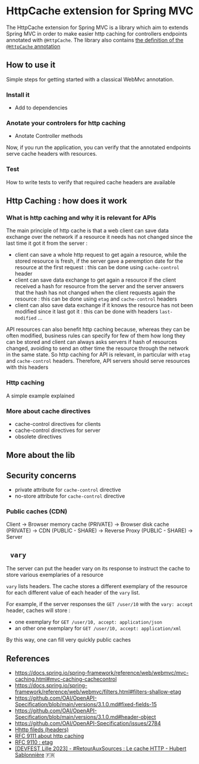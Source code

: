 # HttpCache extension for Spring MVC

The HttpCache extension for Spring MVC is a library which aim to extends Spring MVC in order to make easier http caching for controllers endpoints annotated with `@HttpCache`. The library also contains [the definition of the `@HttpCache` annotation](link/to/HttpCache/source)

## How to use it

Simple steps for getting started with a classical WebMvc annotation.

### Install it

- Add to dependencies

### Anotate your controlers for http caching

- Anotate Controller methods

Now, if you run the application, you can verify that the annotated endpoints serve cache headers with resources.

### Test 

How to write tests to verify that required cache headers are available

## Http Caching : how does it work

### What is http caching and why it is relevant for APIs

The main principle of http cache is that a web client can save data exchange over the network if a resource it needs has not changed since the last time it got it from the server :
- client can save a whole http request to get again a resource, while the stored resource is fresh, if the server gave a peremption date for the resource at the first request : this can be done using `cache-control` header
- client can save data exchange to get again a resource if the client received a hash for resource from the server and the server answers that the hash has not changed when the client requests again the resource : this can be done using `etag`  and `cache-control` headers
- client can also save data exchange if it knows the resource has not been modified since it last got it : this can be done with headers `last-modified` ...

API resources can also benefit http caching because, whereas they can be often modified, business rules can specify for few of them how long they can be stored and client can always asks servers if hash of resources changed, avoiding to send an other time the resource through the network in the same state. So http caching for API is relevant, in particular with `etag` and `cache-control` headers. Therefore, API servers should serve resources with this headers

### Http caching

A simple example explained 

### More about cache directives

- cache-control directives for clients
- cache-control directives for server
- obsolete directives

## More about the lib

## Security concerns

- private attribute for `cache-control`  directive 
- no-store attribute for `cache-control`  directive

### Public caches (CDN)
 
Client -> Browser memory cache (PRIVATE) -> Browser disk cache (PRIVATE) -> CDN (PUBLIC - SHARE) -> Reverse Proxy (PUBLIC - SHARE) -> Server

## ` vary` 

The server can put the header vary on its response to instruct the cache to store various exemplaries of a resource

`vary` lists headers. The cache stores a different exemplary of the resource for each different value of each header of the `vary` list.

For example, if the server responses the `GET /user/10`  with the `vary: accept`  header, caches will store :
- one exemplary for `GET /user/10, accept: application/json`
- an other one exemplary for `GET /user/10, accept: application/xml`

By this way, one can fill very quickly public caches

## References

- https://docs.spring.io/spring-framework/reference/web/webmvc/mvc-caching.html#mvc-caching-cachecontrol
- https://docs.spring.io/spring-framework/reference/web/webmvc/filters.html#filters-shallow-etag
- https://github.com/OAI/OpenAPI-Specification/blob/main/versions/3.1.0.md#fixed-fields-15
- https://github.com/OAI/OpenAPI-Specification/blob/main/versions/3.1.0.md#header-object
- https://github.com/OAI/OpenAPI-Specification/issues/2784
- [Hhttp fileds (headers)](https://www.iana.org/assignments/http-fields/http-fields.xhtml)
- [RFC 9111 about http caching](https://datatracker.ietf.org/doc/html/rfc9111)
- [RFC 9110 : etag](https://datatracker.ietf.org/doc/html/rfc9110#name-etag)
- [[DEVFEST Lille 2023] - #RetourAuxSources : Le cache HTTP - Hubert Sablonnière](https://www.youtube.com/watch?v=Tfag9MPb6YM) 🇫🇷